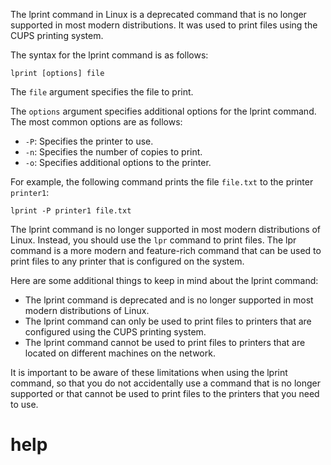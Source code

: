 The lprint command in Linux is a deprecated command that is no longer supported in most modern distributions. It was used to print files using the CUPS printing system.

The syntax for the lprint command is as follows:

```
lprint [options] file
```

The `file` argument specifies the file to print.

The `options` argument specifies additional options for the lprint command. The most common options are as follows:

* `-P`: Specifies the printer to use.
* `-n`: Specifies the number of copies to print.
* `-o`: Specifies additional options to the printer.

For example, the following command prints the file `file.txt` to the printer `printer1`:

```
lprint -P printer1 file.txt
```

The lprint command is no longer supported in most modern distributions of Linux. Instead, you should use the `lpr` command to print files. The lpr command is a more modern and feature-rich command that can be used to print files to any printer that is configured on the system.

Here are some additional things to keep in mind about the lprint command:

* The lprint command is deprecated and is no longer supported in most modern distributions of Linux.
* The lprint command can only be used to print files to printers that are configured using the CUPS printing system.
* The lprint command cannot be used to print files to printers that are located on different machines on the network.

It is important to be aware of these limitations when using the lprint command, so that you do not accidentally use a command that is no longer supported or that cannot be used to print files to the printers that you need to use.




# help 

```

```

